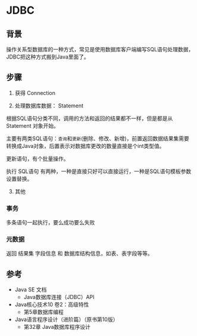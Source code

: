 # JDBC


##  背景

操作关系型数据库的一种方式，常见是使用数据库客户端编写SQL语句处理数据，JDBC把这种方式搬到Java里面了。

##  步骤

1.  获得 Connection




2.  处理数据库数据： Statement

根据SQL语句分类不同，调用的方法和返回的结果都不一样，但是都是从 Statement 对象开始。

主要有两类SQL语句：`查询`和`更新`(删除、修改、新增)，前置返回数据结果集需要转换成Java对象，后置表示对数据库更改的数量直接是个int类型值。

更新语句，有个批量操作。

执行 SQL语句 有两种，一种是直接只好可以直接运行，一种是SQL语句模板参数设置替换。


3.  其他

### 事务

多条语句一起执行，要么成功要么失败

### 元数据

返回 结果集 字段信息 和 数据库结构信息，如表、表字段等等。



##  参考
- Java SE 文档
  - Java数据库连接（JDBC）API
- Java核心技术10 卷2：高级特性
  - 第5章数据库编程
- Java语言程序设计（进阶篇）（原书第10版）
  - 第32章 Java数据库程序设计